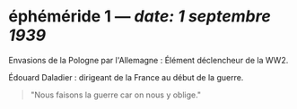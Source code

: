 
# éphéméride 1 — *date: 1 septembre 1939*

Envasions de la Pologne par l'Allemagne : Élément déclencheur de la WW2.

Édouard Daladier : dirigeant de la France au début de la guerre.
> "Nous faisons la guerre car on nous y oblige." 

